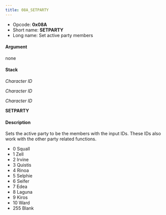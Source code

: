 ```yaml
---
title: 08A_SETPARTY
---
```


-   Opcode: **0x08A**
-   Short name: **SETPARTY**
-   Long name: Set active party members

#### Argument

none

#### Stack

  
*Character ID*

*Character ID*

*Character ID*

**SETPARTY**

#### Description

Sets the active party to be the members with the input IDs. These IDs also work with the other party related functions.

-   0 Squall
-   1 Zell
-   2 Irvine
-   3 Quistis
-   4 Rinoa
-   5 Selphie
-   6 Seifer
-   7 Edea
-   8 Laguna
-   9 Kiros
-   10 Ward
-   255 Blank
